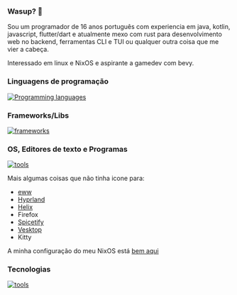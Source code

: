 ### Wasup? 👋

Sou um programador de 16 anos português com experiencia em java, kotlin, javascript, flutter/dart e atualmente mexo com rust para desenvolvimento web no backend, ferramentas CLI e TUI ou qualquer outra coisa que me vier a cabeça.

Interessado em linux e NixOS e aspirante a gamedev com bevy.

### Linguagens de programação

[![Programming languages](https://skillicons.dev/icons?i=c,css,dart,html,java,js,kotlin,nix,nodejs,ts)](https://skillicons.dev)

### Frameworks/Libs

[![frameworks](https://skillicons.dev/icons?i=actix,cmake,cypress,flutter,svelte,tailwind,bevy,nextjs,astro)](https://skillicons.dev)

### OS, Editores de texto e Programas

[![tools](https://skillicons.dev/icons?i=linux,nix,neovim,vscode,discord)](https://skillicons.dev)

Mais algumas coisas que não tinha icone para:

- [eww](/elkowar/eww)
- [Hyprland](https://hyprland.org)
- [Helix](https://helix-editor.org)
- Firefox
- [Spicetify](https://spicetify.app/)
- [Vesktop](/Vencord/Vesktop)
- Kitty

A minha configuração do meu NixOS está [bem aqui](/coffee-is-power/nix-configuration)
### Tecnologias

[![tools](https://skillicons.dev/icons?i=cypress,git,github,idea,mysql,pnpm,postgres,redis,sentry,wasm,mongodb,githubactions)](https://skillicons.dev)
